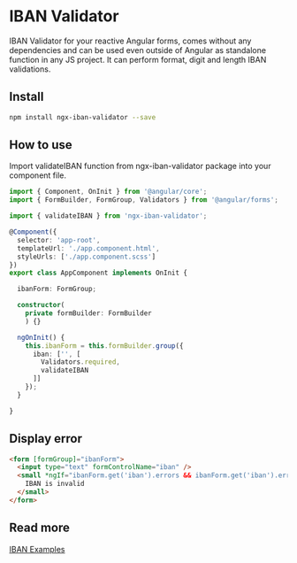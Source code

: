 # IBAN Validator
IBAN Validator for your reactive Angular forms, comes without any dependencies and can be used even outside of Angular as standalone function in any JS project. It can perform format, digit and length IBAN validations.

## Install
```bash
npm install ngx-iban-validator --save
```

## How to use
Import validateIBAN function from ngx-iban-validator package into your component file.

```typescript
import { Component, OnInit } from '@angular/core';
import { FormBuilder, FormGroup, Validators } from '@angular/forms';

import { validateIBAN } from 'ngx-iban-validator';

@Component({
  selector: 'app-root',
  templateUrl: './app.component.html',
  styleUrls: ['./app.component.scss']
})
export class AppComponent implements OnInit {

  ibanForm: FormGroup;

  constructor(
    private formBuilder: FormBuilder
    ) {}

  ngOnInit() {
    this.ibanForm = this.formBuilder.group({
      iban: ['', [
        Validators.required,
        validateIBAN
      ]]
    });
  }

}
```

## Display error

```html
<form [formGroup]="ibanForm">
  <input type="text" formControlName="iban" />
  <small *ngIf="ibanForm.get('iban').errors && ibanForm.get('iban').errors.ibanInvalid">
    IBAN is invalid
  </small>
</form>
```

## Read more
[IBAN Examples](https://www.iban.com/structure)
